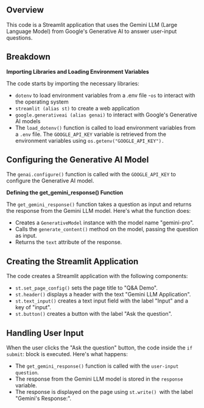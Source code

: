 ## Overview

This code is a Streamlit application that uses the Gemini LLM (Large Language Model) from Google's Generative AI to answer user-input questions.

## Breakdown

**Importing Libraries and Loading Environment Variables**

The code starts by importing the necessary libraries:

- `dotenv` to load environment variables from a .env file
-`os` to interact with the operating system
- `streamlit (alias st)` to create a web application
- `google.generativeai (alias genai)` to interact with Google's Generative AI models
- The `load_dotenv()` function is called to load environment variables from a `.env` file. The `GOOGLE_API_KEY` variable is retrieved from the environment variables using `os.getenv("GOOGLE_API_KEY").`

## Configuring the Generative AI Model

The `genai.configure()` function is called with the `GOOGLE_API_KEY` to configure the Generative AI model.

**Defining the get_gemini_response() Function**

The `get_gemini_response()` function takes a question as input and returns the response from the Gemini LLM model. Here's what the function does:

- Creates a `GenerativeModel` instance with the model name "gemini-pro".
- Calls the `generate_content()` method on the model, passing the question as input.
- Returns the `text` attribute of the response.

## Creating the Streamlit Application

The code creates a Streamlit application with the following components:

- `st.set_page_config()` sets the page title to "Q&A Demo".
- `st.header()` displays a header with the text "Gemini LLM Application".
- `st.text_input()` creates a text input field with the label "Input" and a key of "input".
- `st.button()` creates a button with the label "Ask the question".

## Handling User Input

When the user clicks the "Ask the question" button, the code inside the `if submit`: block is executed. Here's what happens:

- The `get_gemini_response()` function is called with the `user-input question`.
- The response from the Gemini LLM model is stored in the `response `variable.
- The response is displayed on the page using `st.write() `with the label "Gemini's Response:".



